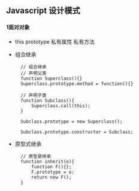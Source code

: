 ## Javascript 设计模式


#### 1面对对象
* this prototype 私有属性  私有方法
* 组合继承

		// 组合继承
	    // 声明父类
		function Superclass(){}
		Superclass.prototype.method = function(){}
		
		// 声明子类
		function Subclass(){
			Superclass.call(this);
		}
		
		Subclass.prototype = new Superclass();
		
		Subclass.prototype.constructor = Subclass;
		

* 原型式继承

		// 原型是继承
		function inherit(o){
			function F(){};
			F.prototype = o;
			return new F();
		}
	